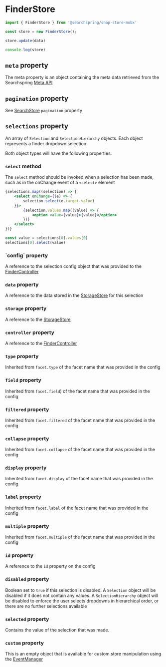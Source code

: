 # FinderStore

```typescript
import { FinderStore } from '@searchspring/snap-store-mobx'

const store = new FinderStore();

store.update(data)

console.log(store)
```

## `meta` property
The meta property is an object containing the meta data retrieved from the Searchspring [Meta API](https://snapi.kube.searchspring.io/api/v1/#tag/Meta)

## `pagination` property
See [SearchStore](https://github.com/searchspring/snap/tree/main/packages/snap-store-mobx/src/Search) `pagination` property

## `selections` property
An array of `Selection` and `SelectionHierarchy` objects. Each object represents a finder dropdown selection.

Both object types will have the following properties:

### `select` method
The `select` method should be invoked when a selection has been made, such as in the onChange event of a `<select>` element

```jsx
{selections.map((selection) => {
	<select onChange={(e) => {
		selection.select(e.target.value)
	}}>
		{selection.values.map((value) => {
			<option value={value}>{value}</option>
		})}
	</select>
})}
```

```typescript
const value = selections[0].values[0]
selections[0].select(value)
```

<h3 id="FinderStoreSelectionsConfig">`config` property</h3>

A reference to the selection config object that was provided to the [FinderController](https://github.com/searchspring/snap/tree/main/packages/snap-controller/src/Finder)

### `data` property
A reference to the data stored in the [StorageStore](https://github.com/searchspring/snap/tree/main/packages/snap-store-mobx/src/Storage) for this selection

### `storage` property
A reference to the [StorageStore](https://github.com/searchspring/snap/tree/main/packages/snap-store-mobx/src/Storage)

### `controller` property
A reference to the [FinderController](https://github.com/searchspring/snap/tree/main/packages/snap-controller/src/Finder)

### `type` property
Inherited from `facet.type` of the facet name that was provided in the config

### `field` property
Inherited from `facet.field`) of the facet name that was provided in the config

### `filtered` property
Inherited from `facet.filtered` of the facet name that was provided in the config

### `collapse` property
Inherited from `facet.collapse` of the facet name that was provided in the config

### `display` property
Inherited from `facet.display` of the facet name that was provided in the config

### `label` property
Inherited from `facet.label` of the facet name that was provided in the config

### `multiple` property
Inherited from `facet.multiple` of the facet name that was provided in the config

### `id` property
A reference to the `id` property on the config 

### `disabled` property
Boolean set to `true` if this selection is disabled. A `Selection` object will be disabled if it does not contain any values. A `SelectionHierarchy` object will be disabled to enforce the user selects dropdowns in hierarchical order, or there are no further selections available

### `selected` property
Contains the value of the selection that was made. 

### `custom` property
This is an empty object that is available for custom store manipulation using the [EventManager](https://github.com/searchspring/snap/tree/main/packages/snap-event-manager)